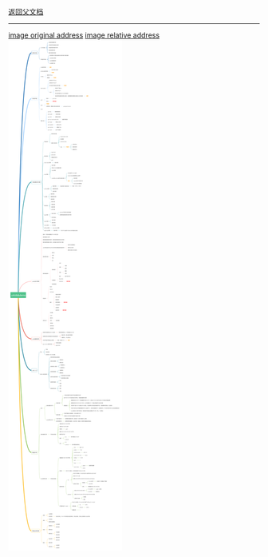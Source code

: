 [返回父文档](./index.md)

---
[image original address](https://github.com/easemob/react-native-chat-library/blob/01d9265705d3b73f3df3d1f37f8c71e80bcb3a9b/docs/typical/Uikit%20and%20demo.svg)
[image relative address](docs/typical/Uikit%20and%20demo.svg)
![swdt](../Uikit%20and%20demo.svg)